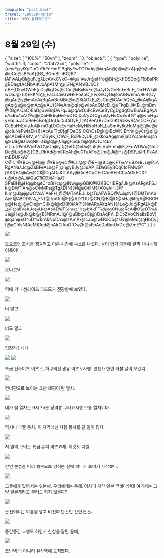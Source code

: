 ```yaml
---
template: "post.html"
travel: "180828-sanin"
title: "#03 유라역으로"
---
```


# 8월 29일 (수)

<div class="ext-googlemaps">
{
  "size": [ "100%", "50vh" ],
  "zoom": 10,
  "objects": [
    { "type": "polyline", "width": 3, "color": "#0473bd", "polyline": "{rewEgiylXyDuCuFkEcHmF}BgByEwDQOaAy@iAqAo@}@o@kA[q@k@aBs@eCo@sBYoA[{BS_BQmBImBG}B?iAFwALyBl@uFJgALcAVkCVkC~@gJ`AwJr@sHFo@B[r@kHDSDo@F[bBsPRgBDa@tAcNbAiKJcApA{Mh@_GNgANmBJoC?oBE{DSwGWeF[uCc@gCw@sCm@iBoBuEc@aAyCyGeBcEeBcE_DmHWk@wDaJgE}J}EkKYo@_FaLuCmGwHkPoAoC_FwKwCyGi@oA}BwEmA}BiB{Cy@gAu@y@mAeAgBgAwBcAiBq@e@KiAOkE_@oGm@CAmAQeA_@cAi@qAgAq@u@o@mAc@uAU}@KeAm@qIo@wIoAqQMcB_@uFKgB_@{B_@mBm@{BgAiCaC}EaDgGwBqDwFqJu@qAcDuFcBwCeByCgDgGgCwEuAsBgAyAsAaBcAcA{@q@{OaMEEqHwFuD}CiDuCyD}CgEoDyHoGqBcB{@q@wIcHgJyHaLaJaCoBeFcEaRgOqDuCuCiDyF_IgA}BeA{BkDmGiK}RkKwR{AsCCE{AqCcEuHyEyIyJoQkImOqD}GcEyHaHcMyHiNoHoN_LaSmAyBgHgMg@{@e@{@cIuNeFwIaEkH]kAcAuF]cD[gFOeCS}CQ}CsDgk@iBcWK_BYmI@yCr@qi@@cADeEB}BV_V^mZGyIK_CWcF_BcPkCyUE_@kKoaAg@mE]aDYqCeHeo@a@kDa@iD{AqNkHas@q@{Gi@gFSqBm@qGO{C?cB?sDLuDPmDVyBVcC\\iCn@yDj@eDl@eDx@uEjEqVpHmb@F[zEuWDWp@mDDc@Lo@h@{CBURkAd@mCRoAh@uCTuAFe@Lm@Ji@Ha@DSF_@H]PkA\\mBDURkA?C@C`@{BLw@Ha@`@{Bb@eC@KJi@@I@EHi@BIz@cFTmA^uBXeBLs@P_ARgANaAJc@ZsBPeALs@F_@`@yBJy@JuAP_EDaGEyBCqCIoFMwG?[AKI}EAi@Aw@C{@CqAGaDCiAAy@CmBGqCEsCAeAEeCCoAGkECO?u@Ao@A_@GuC?iCD}@HaA?SPaBHi@Hq@b@}C^oBHc@@INw@@GBK@KH]BO^iBRgAJk@XsARgAFSJk@DWTiAh@oC@MPs@TgAD]N}@l@sC@M@AXwAH_@?ILm@Ji@j@wCVqA`AeFH_@@MTaABULk@TsAFWBQ@AJi@N{@DMTmAdAyF@ABODS`A_FN{@ToAR}@F]@ADYDU@CN}@BI@G@AHa@RgA@KBCHg@He@j@yCh@mCJk@l@cDBK@AP}@@ARoAXqAN{@Le@Jq@RgALk@F_@`@sBVoAJo@Lk@XsADWF[Jm@Hc@bAkFFYd@gCNu@ReA@O\\cBTmAJa@He@Jk@b@yB@IRmAJi@`@uBb@sCj@}DzAqP\\_ElCoZVoCNeBzBoV|@qJn@sG^uD^wDrAkNpDab@zAmPx@cJb@wERcCb@sFz@eMd@qHbCy[f@aGlAsNfAcMtDqd@nAkOlAoOfCwZh@sFpAeOpBmUxDie@ZmE?C" }
  ]
}
</div>

![](/180828-sanin/03_01.jpg)

토요코인 조식을 챙겨먹고 이른 시간에 숙소를 나섰다.
날이 덥기 때문에 일찍 다니는게 이득이다.

![](/180828-sanin/03_02.jpg)

요나고역.

![](/180828-sanin/03_03.jpg)

역에 가니 선라이즈 이즈모가 전광판에 보였다.

![](/180828-sanin/03_04.jpg)

너 말고

![](/180828-sanin/03_05.jpg)

너도 말고

![](/180828-sanin/03_06.jpg)

입장하십니다

![](/180828-sanin/03_07.jpg)
![](/180828-sanin/03_08.jpg)

특급 선라이즈 이즈모, 하쿠비선 경유 이즈모시행.
언젠가 한번 타볼 날이 오겠지.

![](/180828-sanin/03_09.jpg)

건너편으로 보이는 코난 래핑이 된 열차.

![](/180828-sanin/03_10.jpg)

내가 탈 열차는 9시 25분 당역발 쿠라요시행 보통 열차이다.

![](/180828-sanin/03_11.jpg)

역시나 디젤 동차.
이 지역에선 디젤 동차를 탈 일이 많다.

![](/180828-sanin/03_12.jpg)

저 멀리 보이는 특급 슈퍼 마츠카제. 저것도 디젤.

![](/180828-sanin/03_13.jpg)

산인 본선을 따라 동쪽으로 향하는 길에 바다가 보이기 시작했다.

![](/180828-sanin/03_14.jpg)

그들에게 있어서는 일본해, 우리에게는 동해.
어차피 저긴 일본 앞바다인데 여기서는 그냥 일본해라고 불러도 되지 않을까?

![](/180828-sanin/03_15.jpg)

본선이라는 이름을 달고 비전화 단선인 산인 본선.

![](/180828-sanin/03_16.jpg)

중간중간 교행도 하면서 한참을 달린 끝에,

![](/180828-sanin/03_17.jpg)

코난역
이 아니라 유라역에 도착했다.

